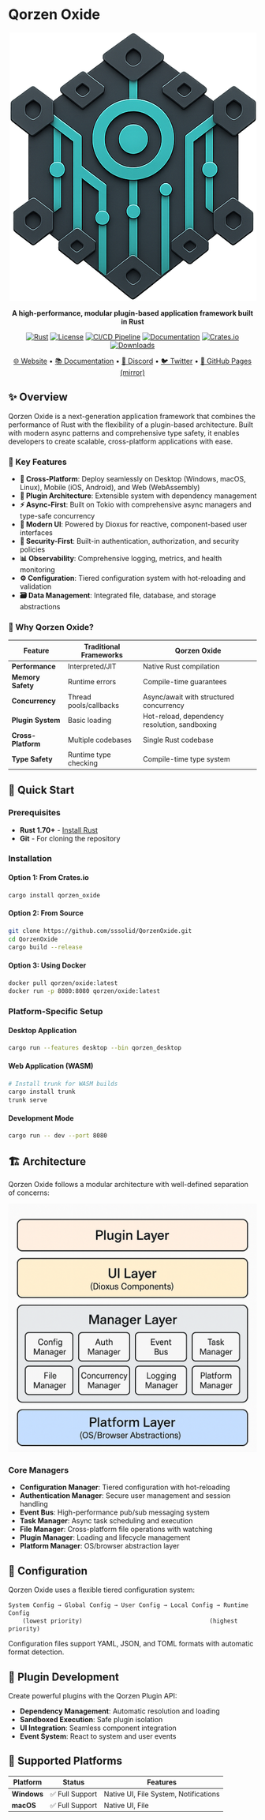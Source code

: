 # Qorzen Oxide

<div align="center">

![Qorzen Logo](public/static/qorzen.png)

**A high-performance, modular plugin-based application framework built in Rust**

[![Rust](https://img.shields.io/badge/rust-1.70+-orange.svg)](https://www.rust-lang.org)
[![License](https://img.shields.io/badge/license-MIT-blue.svg)](LICENSE)
[![CI/CD Pipeline](https://github.com/sssolid/QorzenOxide/actions/workflows/ci.yml/badge.svg)](https://github.com/sssolid/QorzenOxide/actions/workflows/ci.yml)
[![Documentation](https://docs.rs/qorzen_oxide/badge.svg)](https://docs.rs/qorzen_oxide)
[![Crates.io](https://img.shields.io/crates/v/qorzen_oxide.svg)](https://crates.io/crates/qorzen_oxide)
[![Downloads](https://img.shields.io/crates/d/qorzen_oxide.svg)](https://crates.io/crates/qorzen_oxide)

[🌐 Website](https://www.qorzen.com) • [📚 Documentation](https://docs.qorzen.com) • [💬 Discord](https://discord.gg/qorzenhq) • [🐦 Twitter](https://twitter.com/qorzenhq) • [📄 GitHub Pages (mirror)](https://sssolid.github.io/QorzenOxide/)

</div>

## ✨ Overview

Qorzen Oxide is a next-generation application framework that combines the performance of Rust with the flexibility of a plugin-based architecture. Built with modern async patterns and comprehensive type safety, it enables developers to create scalable, cross-platform applications with ease.

### 🎯 Key Features

- **🚀 Cross-Platform**: Deploy seamlessly on Desktop (Windows, macOS, Linux), Mobile (iOS, Android), and Web (WebAssembly)
- **🧩 Plugin Architecture**: Extensible system with dependency management
- **⚡ Async-First**: Built on Tokio with comprehensive async managers and type-safe concurrency
- **🎨 Modern UI**: Powered by Dioxus for reactive, component-based user interfaces
- **🔐 Security-First**: Built-in authentication, authorization, and security policies
- **📊 Observability**: Comprehensive logging, metrics, and health monitoring
- **⚙️ Configuration**: Tiered configuration system with hot-reloading and validation
- **🗃️ Data Management**: Integrated file, database, and storage abstractions

### 🌟 Why Qorzen Oxide?

| Feature | Traditional Frameworks | Qorzen Oxide |
|---------|----------------------|--------------|
| **Performance** | Interpreted/JIT | Native Rust compilation |
| **Memory Safety** | Runtime errors | Compile-time guarantees |
| **Concurrency** | Thread pools/callbacks | Async/await with structured concurrency |
| **Plugin System** | Basic loading | Hot-reload, dependency resolution, sandboxing |
| **Cross-Platform** | Multiple codebases | Single Rust codebase |
| **Type Safety** | Runtime type checking | Compile-time type system |

## 🚀 Quick Start

### Prerequisites

- **Rust 1.70+** - [Install Rust](https://rustup.rs/)
- **Git** - For cloning the repository

### Installation

#### Option 1: From Crates.io
```bash
cargo install qorzen_oxide
```

#### Option 2: From Source
```bash
git clone https://github.com/sssolid/QorzenOxide.git
cd QorzenOxide
cargo build --release
```

#### Option 3: Using Docker
```bash
docker pull qorzen/oxide:latest
docker run -p 8080:8080 qorzen/oxide:latest
```

### Platform-Specific Setup

#### Desktop Application
```bash
cargo run --features desktop --bin qorzen_desktop
```

#### Web Application (WASM)
```bash
# Install trunk for WASM builds
cargo install trunk
trunk serve
```

#### Development Mode
```bash
cargo run -- dev --port 8080
```

## 🏗️ Architecture

Qorzen Oxide follows a modular architecture with well-defined separation of concerns:

![Architecture](public/static/architecture.png)

### Core Managers

- **Configuration Manager**: Tiered configuration with hot-reloading
- **Authentication Manager**: Secure user management and session handling
- **Event Bus**: High-performance pub/sub messaging system
- **Task Manager**: Async task scheduling and execution
- **File Manager**: Cross-platform file operations with watching
- **Plugin Manager**: Loading and lifecycle management
- **Platform Manager**: OS/browser abstraction layer

## 🔧 Configuration

Qorzen Oxide uses a flexible tiered configuration system:

```
System Config → Global Config → User Config → Local Config → Runtime Config
    (lowest priority)                                    (highest priority)
```

Configuration files support YAML, JSON, and TOML formats with automatic format detection.

## 🧩 Plugin Development

Create powerful plugins with the Qorzen Plugin API:

- **Dependency Management**: Automatic resolution and loading
- **Sandboxed Execution**: Safe plugin isolation
- **UI Integration**: Seamless component integration
- **Event System**: React to system and user events

## 📱 Supported Platforms

| Platform | Status | Features |
|----------|--------|----------|
| **Windows** | ✅ Full Support | Native UI, File System, Notifications |
| **macOS** | ✅ Full Support | Native UI, File 
